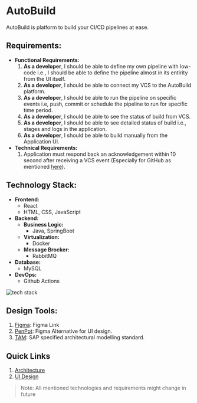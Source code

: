 # AutoBuild

AutoBuild is platform to build your CI/CD pipelines at ease.

## Requirements:
- **Functional Requirements:**
    1. **As a developer**, I should be able to define my own pipeline with low-code i.e., I should be able to define the pipeline almost in its entirity from the UI itself.
    2. **As a developer**, I should be able to connect my VCS to the AutoBuild platform.
    3. **As a developer**, I should be able to run the pipeline on specific events i.e, push, commit or schedule the pipeline to run for specific time period.
    4. **As a developer**, I should be able to see the status of build from VCS.
    5. **As a developer**, I should be able to see detailed status of build i.e., stages and logs in the application.
    6. **As a developer**, I should be able to build manually from the Application UI.
- **Technical Requirements:**
    1. Application must respond back an acknowledgement within 10 second after receiving a VCS event (Especially for GitHub as mentioned [here](https://docs.github.com/en/webhooks/using-webhooks/handling-webhook-deliveries#javascript-example)).

## Technology Stack:
- **Frontend:**
    - React
    - HTML, CSS, JavaScript
- **Backend:**
    - **Business Logic:**
        - Java, SpringBoot
    - **Virtualization:**
        - Docker
    - **Message Brocker:**
        - RabbitMQ
- **Database:**
    - MySQL
- **DevOps:**
    - Github Actions

![tech stack](techstack.svg)

## Design Tools:
1. [Figma](https://www.figma.com/design/5ZUWtPdnwufr6kNu4VPP7i/AutoBuild-Pages?node-id=2-7&t=93HczgwyAqNHOZpP-0): Figma Link
1. [PenPot](https://design.penpot.app/#/dashboard/recent?team-id=e7c79b0d-7aa0-808c-8006-bb3c3d557ad4): Figma Alternative for UI design. 
2. [TAM](https://help.sap.com/docs/SAP_POWERDESIGNER/1cc460ad80f446e6a9d19303919ee269/c818cfa96e1b1014abb5d137d4620b1e.html): SAP specified architectural modelling standard.

## Quick Links
1. [Architecture](./designs/architecture.md)
2. [UI Design](./designs/uiDesign.md)

> Note: All mentioned technologies and requirements might change in future
